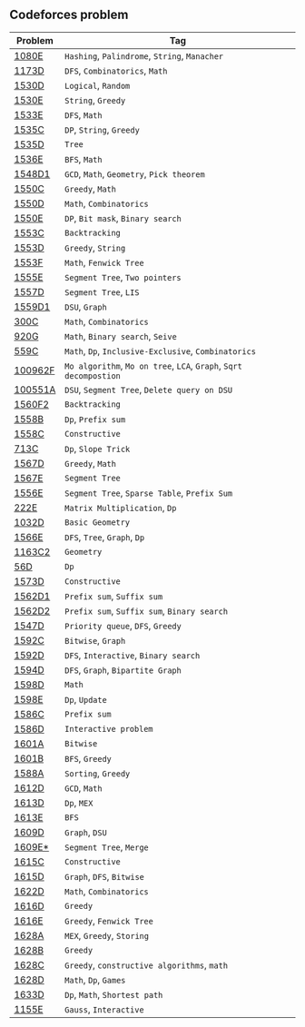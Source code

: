 ## Codeforces problem
| Problem                               | Tag |
| -----------                           | ----------- |
| [1080E](1080E)                        | `Hashing`, `Palindrome`, `String`, `Manacher` |
| [1173D](1173D)                        | `DFS`, `Combinatorics`, `Math` |
| [1530D](1530D)                        | `Logical`, `Random` |
| [1530E](1530E)                        | `String`, `Greedy` |
| [1533E](1533E)                        | `DFS`, `Math` |
| [1535C](1535C)                        | `DP`, `String`, `Greedy` |
| [1535D](1535D)                        | `Tree` |
| [1536E](1536E)                        | `BFS`, `Math` |
| [1548D1](1548D1)                      | `GCD`, `Math`, `Geometry`, `Pick theorem` |
| [1550C](1550C)                        | `Greedy`, `Math` |
| [1550D](1550D)                        | `Math`, `Combinatorics` |
| [1550E](1550E)                        | `DP`, `Bit mask`, `Binary search` |
| [1553C](1553C)                        | `Backtracking` |
| [1553D](1553D)                        | `Greedy`, `String` |
| [1553F](1553F)                        | `Math`, `Fenwick Tree` |
| [1555E](1555E)                        | `Segment Tree`, `Two pointers` |
| [1557D](1557D)                        | `Segment Tree`, `LIS` |
| [1559D1](1559D1)                      | `DSU`, `Graph` |
| [300C](300C)                          | `Math`, `Combinatorics` |
| [920G](920G)                          | `Math`, `Binary search`, `Seive` |
| [559C](559C)                          | `Math`, `Dp`, `Inclusive-Exclusive`, `Combinatorics` |
| [100962F](100962F)                    | `Mo algorithm`, `Mo on tree`, `LCA`, `Graph`, `Sqrt decompostion` |
| [100551A](100551A)                    | `DSU`, `Segment Tree`, `Delete query on DSU` |
| [1560F2](1560F2)                      | `Backtracking` |
| [1558B](1558B)                        | `Dp`, `Prefix sum` |
| [1558C](1558C)                        | `Constructive` |
| [713C](713C)                          | `Dp`, `Slope Trick` |
| [1567D](1567D)                        | `Greedy`, `Math` |
| [1567E](1567E)                        | `Segment Tree` |
| [1556E](1556E)                        | `Segment Tree`, `Sparse Table`, `Prefix Sum` |
| [222E](222E)                          | `Matrix Multiplication`, `Dp` |
| [1032D](1032D)                        | `Basic Geometry` |
| [1566E](1566E)                        | `DFS`, `Tree`, `Graph`, `Dp` |
| [1163C2](1163C2)                      | `Geometry` |
| [56D](56D)                            | `Dp` |
| [1573D](1573D)                        | `Constructive` |
| [1562D1](1562D1)                      | `Prefix sum`, `Suffix sum` |
| [1562D2](1562D2)                      | `Prefix sum`, `Suffix sum`, `Binary search` | 
| [1547D](1547D)                        | `Priority queue`, `DFS`, `Greedy` |
| [1592C](1592C)                        | `Bitwise`, `Graph` |
| [1592D](1592D)                        | `DFS`, `Interactive`, `Binary search` |
| [1594D](1594D)                        | `DFS`, `Graph`, `Bipartite Graph` |
| [1598D](1598D)                        | `Math` |
| [1598E](1598E)                        | `Dp`, `Update` |
| [1586C](1586C)                        | `Prefix sum` |
| [1586D](1586D)                        | `Interactive problem` |
| [1601A](1601A)                        | `Bitwise` |
| [1601B](1601B)                        | `BFS`, `Greedy` |
| [1588A](1588A)                        | `Sorting`, `Greedy` |
| [1612D](1612D)                        | `GCD`, `Math` |
| [1613D](1613D)                        | `Dp`, `MEX` |
| [1613E](1613E)                        | `BFS` |
| [1609D](1609D)                        | `Graph`, `DSU` |
| [1609E*](1609E)                       | `Segment Tree`, `Merge` |
| [1615C](1615C)                        | `Constructive` |
| [1615D](1615D)                        | `Graph`, `DFS`, `Bitwise` |
| [1622D](1622D)                        | `Math`, `Combinatorics` |
| [1616D](1616D)                        | `Greedy` |
| [1616E](1616E)                        | `Greedy`, `Fenwick Tree` |
| [1628A](1628A)                        | `MEX`, `Greedy`, `Storing` |
| [1628B](1628B)                        | `Greedy` |
| [1628C](1628C)                        | `Greedy`, `constructive algorithms`, `math` |
| [1628D](1628D)                        | `Math`, `Dp`, `Games` |
| [1633D](1633D)                        | `Dp`, `Math`, `Shortest path` |
| [1155E](1155E)                        | `Gauss`, `Interactive` |
